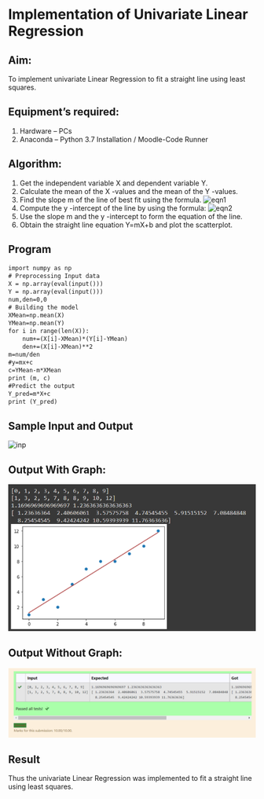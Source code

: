 # Implementation of Univariate Linear Regression
## Aim:
To implement univariate Linear Regression to fit a straight line using least squares.
## Equipment’s required:
1.	Hardware – PCs
2.	Anaconda – Python 3.7 Installation / Moodle-Code Runner
## Algorithm:
1.	Get the independent variable X and dependent variable Y.
2.	Calculate the mean of the X -values and the mean of the Y -values.
3.	Find the slope m of the line of best fit using the formula.
 ![eqn1](./eq1.jpg)
4.	Compute the y -intercept of the line by using the formula:
![eqn2](./eq2.jpg)  
5.	Use the slope m and the y -intercept to form the equation of the line.
6.	Obtain the straight line equation Y=mX+b and plot the scatterplot.
## Program
```
import numpy as np
# Preprocessing Input data
X = np.array(eval(input()))
Y = np.array(eval(input()))
num,den=0,0
# Building the model
XMean=np.mean(X)
YMean=np.mean(Y)
for i in range(len(X)):
    num+=(X[i]-XMean)*(Y[i]-YMean)
    den+=(X[i]-XMean)**2
m=num/den
#y=mx+c
c=YMean-m*XMean
print (m, c)
#Predict the output
Y_pred=m*X+c
print (Y_pred)
```
## Sample Input and Output
![inp](./input.jpg)
## Output With Graph: 
![inp](./AAA1.png)
## Output Without Graph: 
![inp](./BBB.png)
## Result
Thus the univariate Linear Regression was implemented to fit a straight line using least squares.
